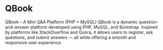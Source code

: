 # QBook
QBook – A Mini Q&amp;A Platform (PHP + MySQL) QBook is a dynamic question-and-answer platform developed using PHP, MySQL, and Bootstrap. Inspired by platforms like StackOverflow and Quora, it allows users to register, ask questions, and submit answers — all while offering a smooth and responsive user experience.
